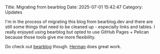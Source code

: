 Title: Migrating from bearblog
Date: 2025-07-01 15:42:47
Category: Updates

I'm in the process of migrating this blog from bearblog.dev and there are still some things that need to be cleaned up - especially links and tables.
I really enjoyed using bearblog but opted to use GitHub Pages + Pelican because those tools give me more flexibility.

Do check out [bearblog](https://bearblog.dev/) though. [Herman](https://herman.bearblog.dev/) does great work. 